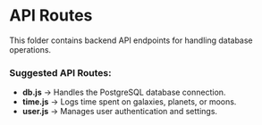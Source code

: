 # API Routes
This folder contains backend API endpoints for handling database operations.

### Suggested API Routes:
- **db.js** → Handles the PostgreSQL database connection.
- **time.js** → Logs time spent on galaxies, planets, or moons.
- **user.js** → Manages user authentication and settings.
